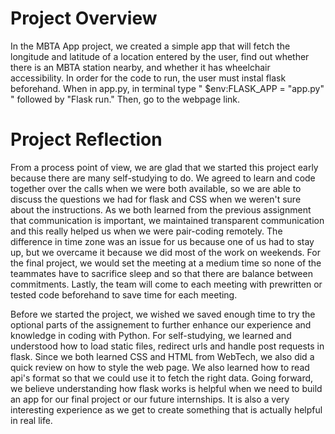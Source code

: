 <h1>Project Overview</h1>
<p>In the MBTA App project, we created a simple app that will fetch the longitude and latitude of a location entered by the user, find out whether there is an MBTA station nearby, and whether it has wheelchair accessibility. In order for the code to run, the user must instal flask beforehand. When in app.py, in terminal type " $env:FLASK_APP = "app.py" " followed by "Flask run." Then, go to the webpage link. </p>

<h1>Project Reflection</h1>
<p>From a process point of view, we are glad that we started this project early because there are many self-studying to do. We agreed to learn and code together over the calls when we were both available, so we are able to discuss the questions we had for flask and CSS when we weren't sure about the instructions. As we both learned from the previous assignment that communication is important, we maintained transparent communication and this really helped us when we were pair-coding remotely. The difference in time zone was an issue for us because one of us had to stay up, but we overcame it because we did most of the work on weekends. For the final project, we would set the meeting at a medium time so none of the teammates have to sacrifice sleep and so that there are balance between commitments. Lastly, the team will come to each meeting with prewritten or tested code beforehand to save time for each meeting.</p>

<p>Before we started the project, we wished we saved enough time to try the optional parts of the assignement to further enhance our experience and knowledge in coding with Python. For self-studying, we learned and understood how to load static files, redirect urls and handle post requests in flask. Since we both learned CSS and HTML from WebTech, we also did a quick review on how to style the web page. We also learned how to read api's format so that we could use it to fetch the right data. Going forward, we believe understanding how flask works is helpful when we need to build an app for our final project or our future internships. It is also a very interesting experience as we get to create something that is actually helpful in real life. </p>
